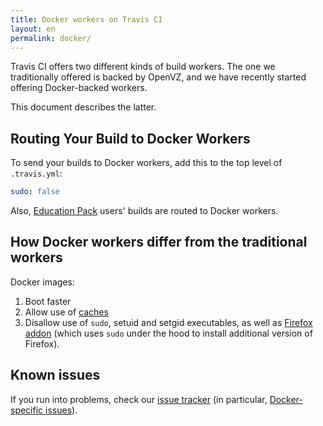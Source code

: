 ```yaml
---
title: Docker workers on Travis CI
layout: en
permalink: docker/
---
```


<div id="toc"></div>

Travis CI offers two different kinds of build workers.
The one we traditionally offered is backed by OpenVZ,
and we have recently started offering Docker-backed workers.

This document describes the latter.

## Routing Your Build to Docker Workers

To send your builds to Docker workers, add this to the top level of `.travis.yml`:

```yaml
sudo: false
```

Also, [Education Pack](https://education.travis-ci.com/) users' builds are
routed to Docker workers.

## How Docker workers differ from the traditional workers

Docker images:

1. Boot faster
2. Allow use of [caches](/user/caching)
3. Disallow use of `sudo`, setuid and setgid executables, as well as [Firefox addon](/user/firefox)
  (which uses `sudo` under the hood to install additional version of Firefox).

## Known issues

If you run into problems, check our [issue tracker](https://github.com/travis-ci/travis-ci)
(in particular, [Docker-specific issues](https://github.com/travis-ci/travis-ci/labels/docker)).
